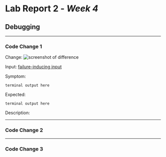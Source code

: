 # Lab Report 2 - _Week 4_
## Debugging

***

### **Code Change 1**

Change:
![screenshot of difference](images/)

Input:
[failure-inducing input]()

Symptom:
```
terminal output here
```
Expected:
```
terminal output here
```

Description: 

***

### **Code Change 2**

***

### **Code Change 3**
